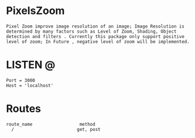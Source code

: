 # PixelsZoom


    Pixel Zoom improve image resolution of an image; Image Resolution is determined by many factors such as Level of Zoom, Shading, Object detection and filters . Currently this package only support positive level of zoom; In Future , negative level of zoom will be implemented.



# LISTEN @ 

    Port = 3000
    Host = 'localhost'


# Routes 

    route_name                  method                       
      /                        get, post